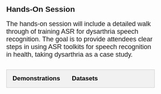 <br>
<br>

<style>
* {
  box-sizing: border-box;
}

/* Create two unequal columns that floats next to each other */
.column {
  float: left;
  width: 50%;
  padding: 10px;
}

/* Clear floats after the columns */
.row:after {
  content: "";
  display: table;
  clear: both;
}
</style>


<!-- 
<div class="widewrapper pagetitle">
  <div style="background-color:#617863;padding:5px;">
    <h1 style="color:white;">Keynotes</h1>
  </div>
</div>
<br> -->


<style>
.collapsible {
  background-color: #777;
  color: white;
  cursor: pointer;
  padding: 12px;
  width: 100%;
  height: 100%;
  border: none;
  text-align: left;
  outline: none;
  font-size: 20px;
}

.active, .collapsible:hover {
  background-color: #555;
}

.content {
  padding: 0 18px;
  max-height: 0;
  overflow: hidden;
  transition: max-height 0.2s ease-out;
  background-color: #f1f1f1;
  font-size: 16.5px;
}
</style>

<style>
body {font-family: Arial;}

/* Style the tab */
.tab {
  overflow: hidden;
  border: 1px solid #ccc;
  background-color: #f1f1f1;
}

/* Style the buttons inside the tab */
.tab button {
  background-color: inherit;
  float: left;
  border: none;
  outline: none;
  cursor: pointer;
  padding: 14px 16px;
  transition: 0.3s;
  font-size: 17px;
}

/* Change background color of buttons on hover */
.tab button:hover {
  background-color: #ddd;
}

/* Create an active/current tablink class */
.tab button.active {
  background-color: #ccc;
}

/* Style the tab content */
.tabcontent {
  display: none;
  padding: 6px 12px;
  border: 1px solid #ccc;
  border-top: none;
}

/* Style the close button */
.topright {
  float: right;
  cursor: pointer;
  font-size: 28px;
}

.topright:hover {color: red;}
</style>

<h2> Hands-On Session </h2>

<p><span style="font-size: 18px;">The hands-on session will include a detailed walk through of training ASR for dysarthria speech recognition. The goal is to provide attendees clear steps in using ASR toolkits for speech recognition in health, taking dysarthria as a case study.</span>

<br>
<br>

<div class="tab">
  <button class="tablinks" onclick="openCity(event, 'London')" id="defaultOpen"><strong>Demonstrations</strong></button>
  <button class="tablinks" onclick="openCity(event, 'Tab2')" id="defaultOpen"><strong>Datasets</strong></button> 
</div>

<div id="London" class="tabcontent">
  <button class="collapsible"><b>1. Training an ASR system on only dysarthric speech data</b></button>
  <div class="content">
  </div>

  <br>
  <button class="collapsible"><b>2. Adapting a pre-trained ASR system for dysarthric speech data</b></button>
  <div class="content">
  </div>

  <br>
  <button class="collapsible"><b>3. Techniques to improve dysarthric speech recognition performance</b></button>
  <div class="content">
  </div>
</div>

<div id="Tab2" class="tabcontent">
  <ul>
    <li style="font-size:16.5px;"> 
    <p><a href="http://www.cs.toronto.edu/~complingweb/data/TORGO/torgo.html"><strong>TORGO</strong></a> - word and sentence utterances from control speakers and speakers with Cerebral Palsy (CP) or Amyotrophic lateral sclerosis (ALS)</p>
    </li>
    <br>
    <li style="font-size:16.5px;">
    <p><a href="http://www.isle.illinois.edu/sst/data/UASpeech/"><strong>UASpeech</strong></a> - isolated words from control speakers and speakers with Cerebral Palsy (CP) </p>
    </li>
  </ul>
</div>

<!--
<ul>
  <li style="font-size:16.5px;"> Training an ASR system on only dysarthric speech data </li>
  <li style="font-size:16.5px;"> Adapting a pre-trained ASR system for dysarthric speech data </li> 
  <li style="font-size:16.5px;"> Techniques to improve dysarthric speech recognition performance </li> 
</ul>
-->

<script>
var coll = document.getElementsByClassName("collapsible");
var i;

for (i = 0; i < coll.length; i++) {
  coll[i].addEventListener("click", function() {
    this.classList.toggle("active");
    var content = this.nextElementSibling;
    if (content.style.maxHeight){
      content.style.maxHeight = null;
    } else {
      content.style.maxHeight = content.scrollHeight + "px";
    } 
  });
}
</script>

<script>
function openCity(evt, cityName) {
  var i, tabcontent, tablinks;
  tabcontent = document.getElementsByClassName("tabcontent");
  for (i = 0; i < tabcontent.length; i++) {
    tabcontent[i].style.display = "none";
  }
  tablinks = document.getElementsByClassName("tablinks");
  for (i = 0; i < tablinks.length; i++) {
    tablinks[i].className = tablinks[i].className.replace(" active", "");
  }
  document.getElementById(cityName).style.display = "block";
  evt.currentTarget.className += " active";
}

// Get the element with id="defaultOpen" and click on it
document.getElementById("defaultOpen").click();
</script>